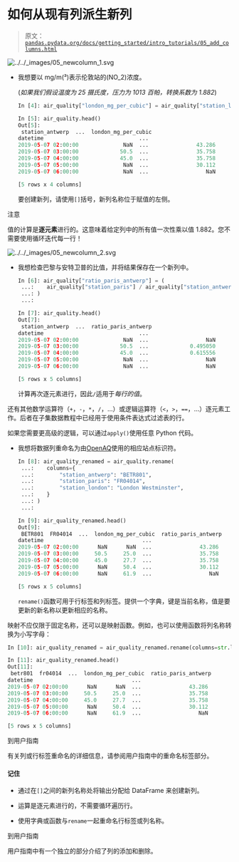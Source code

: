 # 如何从现有列派生新列

> 原文：[`pandas.pydata.org/docs/getting_started/intro_tutorials/05_add_columns.html`](https://pandas.pydata.org/docs/getting_started/intro_tutorials/05_add_columns.html)

![../../_images/05_newcolumn_1.svg](img/9dd9bf1717a4207b32a70fec825a2af3.png)

+   我想要以 mg/m\(³\)表示伦敦站的\(NO_2\)浓度。

    (*如果我们假设温度为 25 摄氏度，压力为 1013 百帕，转换系数为 1.882*)

    ```py
    In [4]: air_quality["london_mg_per_cubic"] = air_quality["station_london"] * 1.882

    In [5]: air_quality.head()
    Out[5]: 
     station_antwerp  ...  london_mg_per_cubic
    datetime                              ... 
    2019-05-07 02:00:00              NaN  ...               43.286
    2019-05-07 03:00:00             50.5  ...               35.758
    2019-05-07 04:00:00             45.0  ...               35.758
    2019-05-07 05:00:00              NaN  ...               30.112
    2019-05-07 06:00:00              NaN  ...                  NaN

    [5 rows x 4 columns] 
    ```

    要创建新列，请使用`[]`括号，新列名称位于赋值的左侧。

注意

值的计算是**逐元素**进行的。这意味着给定列中的所有值一次性乘以值 1.882。您不需要使用循环迭代每一行！

![../../_images/05_newcolumn_2.svg](img/30754e79f7a005c475907c212338790c.png)

+   我想检查巴黎与安特卫普的比值，并将结果保存在一个新列中。

    ```py
    In [6]: air_quality["ratio_paris_antwerp"] = (
     ...:    air_quality["station_paris"] / air_quality["station_antwerp"]
     ...: )
     ...: 

    In [7]: air_quality.head()
    Out[7]: 
     station_antwerp  ...  ratio_paris_antwerp
    datetime                              ... 
    2019-05-07 02:00:00              NaN  ...                  NaN
    2019-05-07 03:00:00             50.5  ...             0.495050
    2019-05-07 04:00:00             45.0  ...             0.615556
    2019-05-07 05:00:00              NaN  ...                  NaN
    2019-05-07 06:00:00              NaN  ...                  NaN

    [5 rows x 5 columns] 
    ```

    计算再次逐元素进行，因此`/`适用于*每行的值*。

还有其他数学运算符（`+`，`-`，`*`，`/`，…）或逻辑运算符（`<`，`>`，`==`，…）逐元素工作。后者在子集数据教程中已经用于使用条件表达式过滤表的行。

如果您需要更高级的逻辑，可以通过`apply()`使用任意 Python 代码。

+   我想将数据列重命名为由[OpenAQ](https://openaq.org/)使用的相应站点标识符。

    ```py
    In [8]: air_quality_renamed = air_quality.rename(
     ...:    columns={
     ...:        "station_antwerp": "BETR801",
     ...:        "station_paris": "FR04014",
     ...:        "station_london": "London Westminster",
     ...:    }
     ...: )
     ...: 
    ```

    ```py
    In [9]: air_quality_renamed.head()
    Out[9]: 
     BETR801  FR04014  ...  london_mg_per_cubic  ratio_paris_antwerp
    datetime                               ... 
    2019-05-07 02:00:00      NaN      NaN  ...               43.286                  NaN
    2019-05-07 03:00:00     50.5     25.0  ...               35.758             0.495050
    2019-05-07 04:00:00     45.0     27.7  ...               35.758             0.615556
    2019-05-07 05:00:00      NaN     50.4  ...               30.112                  NaN
    2019-05-07 06:00:00      NaN     61.9  ...                  NaN                  NaN

    [5 rows x 5 columns] 
    ```

    `rename()`函数可用于行标签和列标签。提供一个字典，键是当前名称，值是要更新的新名称以更新相应的名称。

映射不应仅限于固定名称，还可以是映射函数。例如，也可以使用函数将列名称转换为小写字母：

```py
In [10]: air_quality_renamed = air_quality_renamed.rename(columns=str.lower)

In [11]: air_quality_renamed.head()
Out[11]: 
 betr801  fr04014  ...  london_mg_per_cubic  ratio_paris_antwerp
datetime                               ... 
2019-05-07 02:00:00      NaN      NaN  ...               43.286                  NaN
2019-05-07 03:00:00     50.5     25.0  ...               35.758             0.495050
2019-05-07 04:00:00     45.0     27.7  ...               35.758             0.615556
2019-05-07 05:00:00      NaN     50.4  ...               30.112                  NaN
2019-05-07 06:00:00      NaN     61.9  ...                  NaN                  NaN

[5 rows x 5 columns] 
```

到用户指南

有关列或行标签重命名的详细信息，请参阅用户指南中的重命名标签部分。

#### 记住

+   通过在`[]`之间的新列名称处将输出分配给 DataFrame 来创建新列。

+   运算是逐元素进行的，不需要循环遍历行。

+   使用字典或函数与`rename`一起重命名行标签或列名称。

到用户指南

用户指南中有一个独立的部分介绍了列的添加和删除。
